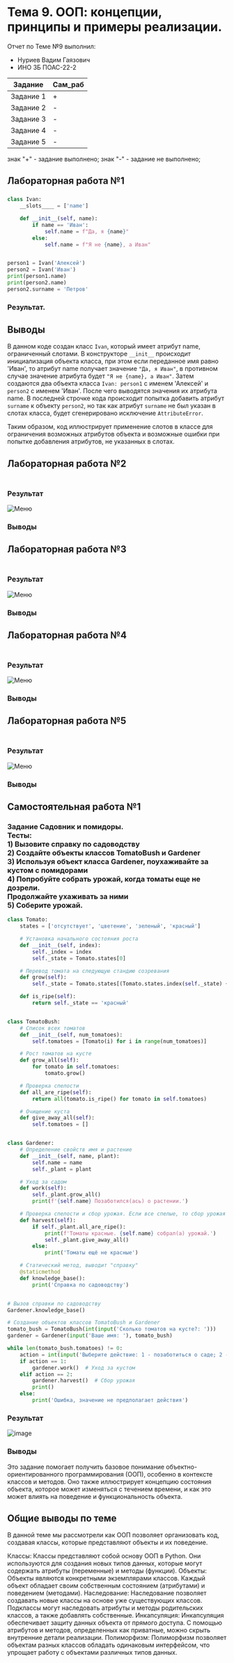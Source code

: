 # Тема 9. ООП: концепции, принципы и примеры реализации.
Отчет по Теме №9 выполнил:
- Нуриев Вадим Гаязович 
- ИНО ЗБ ПОАС-22-2

| Задание | Сам_раб |
| ------ | ------ |
| Задание 1 | + |
| Задание 2 | - |
| Задание 3 | - |
| Задание 4 | - |
| Задание 5 | - |


знак "+" - задание выполнено; знак "-" - задание не выполнено;



## Лабораторная работа №1
### 

```python
class Ivan:
    __slots____ = ['name']

    def __init__(self, name):
        if name == 'Иван':
            self.name = f"Дa, я {name}"
        else:
            self.name = f"Я не {name}, а Иван"


person1 = Ivan('Алексей')
person2 = Ivan('Иван')
print(person1.name)
print(person2.name)
person2.surname = 'Петров'
```
### Результат.



## Выводы

В данном коде создан класс `Ivan`, который имеет атрибут name, ограниченный слотами. В конструкторе `__init__` происходит инициализация объекта класса, при этом если переданное имя равно 'Иван', то атрибут name получает значение `"Дa, я Иван"`, в противном случае значение атрибута будет `"Я не {name}, а Иван"`.
Затем создаются два объекта класса `Ivan: person1` с именем 'Алексей' и `person2` с именем 'Иван'. После чего выводятся значения их атрибута name.
В последней строчке кода происходит попытка добавить атрибут `surname` к объекту `person2`, но так как атрибут `surname` не был указан в слотах класса, будет сгенерировано исключение `AttributeError`.

Таким образом, код иллюстрирует применение слотов в классе для ограничения возможных атрибутов объекта и возможные ошибки при попытке добавления атрибутов, не указанных в слотах.

## Лабораторная работа №2
### 

```python

```

### Результат

![Меню]()

### Выводы



## Лабораторная работа №3
### 

```python

```

### Результат

![Меню]()

### Выводы


  
## Лабораторная работа №4
### 

```python

```

### Результат

![Меню]()

### Выводы



## Лабораторная работа №5
### 

```python

```

### Результат

![Меню]()

### Выводы



## Самостоятельная работа №1
### Задание Садовник и помидоры.<br>Тесты:<br>1) Вызовите справку по садоводству<br>2) Создайте объекты классов TomatoBush и Gardener<br>3) Используя объект класса Gardener, поухаживайте за кустом с помидорами<br>4) Попробуйте собрать урожай, когда томаты еще не дозрели.<br>Продолжайте ухаживать за ними<br>5) Соберите урожай.

```python
class Tomato:
    states = ['отсутствует', 'цветение', 'зеленый', 'красный']

    # Установка начального состояния роста
    def __init__(self, index):
        self._index = index
        self._state = Tomato.states[0]

    # Перевод томата на следующую стандию созревания
    def grow(self):
        self._state = Tomato.states[(Tomato.states.index(self._state) + 1) % len(Tomato.states)]

    def is_ripe(self):
        return self._state == 'красный'


class TomatoBush:
    # Список всех томатов
    def __init__(self, num_tomatoes):
        self.tomatoes = [Tomato(i) for i in range(num_tomatoes)]

    # Рост томатов на кусте
    def grow_all(self):
        for tomato in self.tomatoes:
            tomato.grow()

    # Проверка спелости
    def all_are_ripe(self):
        return all(tomato.is_ripe() for tomato in self.tomatoes)

    # Очищение куста
    def give_away_all(self):
        self.tomatoes = []


class Gardener:
    # Определение свойств имя и растение
    def __init__(self, name, plant):
        self.name = name
        self._plant = plant

    # Уход за садом
    def work(self):
        self._plant.grow_all()
        print(f'{self.name} Позаботился(ась) о растении.')

    # Проверка спелости и сбор урожая. Если все спелые, то сбор урожая
    def harvest(self):
        if self._plant.all_are_ripe():
            print(f'Томаты красные. {self.name} собрал(а) урожай.')
            self._plant.give_away_all()
        else:
            print('Томаты ещё не красные')

    # Статический метод, выводит "справку"
    @staticmethod
    def knowledge_base():
        print('Справка по садоводству')


# Вызов справки по садоводству
Gardener.knowledge_base()

# Создание объектов классов TomatoBush и Gardener
tomato_bush = TomatoBush(int(input('Сколько томатов на кусте?: ')))
gardener = Gardener(input('Ваше имя: '), tomato_bush)

while len(tomato_bush.tomatoes) != 0:
    action = int(input('Выберите действие: 1 - позаботиться о саде; 2 - Попробовать собрать урожай: '))
    if action == 1:
        gardener.work()  # Уход за кустом
    elif action == 2:
        gardener.harvest()  # Сбор урожая
        print()
    else:
        print('Ошибка, значение не предполагает действия')
```

### Результат

![image](https://github.com/VadimNuriev/prog_ing/assets/120504248/31e130b3-95c6-428a-9177-24a516b04097)



### Выводы

Это задание помогает получить базовое понимание объектно-ориентированного программирования (ООП), особенно в контексте классов и методов. Оно также иллюстрирует концепцию состояния объекта, которое может изменяться с течением времени, и как это может влиять на поведение и функциональность объекта.

## Общие выводы по теме
В данной теме мы рассмотрели как ООП позволяет организовать код, создавая классы, которые представляют объекты и их поведение.

Классы: Классы представляют собой основу ООП в Python. Они используются для создания новых типов данных, которые могут содержать атрибуты (переменные) и методы (функции).
Объекты: Объекты являются конкретными экземплярами классов. Каждый объект обладает своим собственным состоянием (атрибутами) и поведением (методами).
Наследование: Наследование позволяет создавать новые классы на основе уже существующих классов. Подклассы могут наследовать атрибуты и методы родительских классов, а также добавлять собственные.
Инкапсуляция: Инкапсуляция обеспечивает защиту данных объекта от прямого доступа. С помощью атрибутов и методов, определенных как приватные, можно скрыть внутренние детали реализации.
Полиморфизм: Полиморфизм позволяет объектам разных классов обладать одинаковым интерфейсом, что упрощает работу с объектами различных типов данных.
